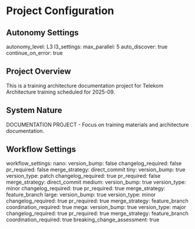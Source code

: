# Project Configuration

## Autonomy Settings
autonomy_level: L3
l3_settings:
  max_parallel: 5
  auto_discover: true
  continue_on_error: true

## Project Overview
This is a training architecture documentation project for Telekom Architecture training scheduled for 2025-09.

## System Nature
DOCUMENTATION PROJECT - Focus on training materials and architecture documentation.

## Workflow Settings
workflow_settings:
  nano:
    version_bump: false
    changelog_required: false
    pr_required: false
    merge_strategy: direct_commit
  tiny:
    version_bump: true
    version_type: patch
    changelog_required: true
    pr_required: false
    merge_strategy: direct_commit
  medium:
    version_bump: true
    version_type: minor
    changelog_required: true
    pr_required: true
    merge_strategy: feature_branch
  large:
    version_bump: true
    version_type: minor
    changelog_required: true
    pr_required: true
    merge_strategy: feature_branch
    coordination_required: true
  mega:
    version_bump: true
    version_type: major
    changelog_required: true
    pr_required: true
    merge_strategy: feature_branch
    coordination_required: true
    breaking_change_assessment: true